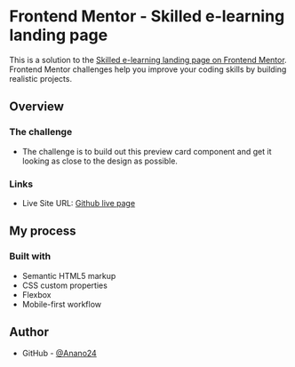 # Frontend Mentor - Skilled e-learning landing page

This is a solution to the [Skilled e-learning landing page on Frontend Mentor](https://www.frontendmentor.io/challenges/skilled-elearning-landing-page-S1ObDrZ8q).
Frontend Mentor challenges help you improve your coding skills by building realistic projects. 

## Overview

### The challenge

- The challenge is to build out this preview card component and get it looking as close to the design as possible.

### Links

- Live Site URL: [Github live page](https://anano24.github.io/Skilled-e-learning-landing-page/)

## My process

### Built with

- Semantic HTML5 markup
- CSS custom properties
- Flexbox
- Mobile-first workflow

## Author

- GitHub - [@Anano24](https://github.com/Anano24)
